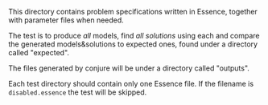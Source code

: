 
This directory contains problem specifications written in Essence,
together with parameter files when needed.

The test is to produce *all* models, find *all solutions* using each and
compare the generated models&solutions to expected ones, found under a
directory called "expected".

The files generated by conjure will be under a directory called "outputs".

Each test directory should contain only one Essence file. If the filename is
`disabled.essence` the test will be skipped.
